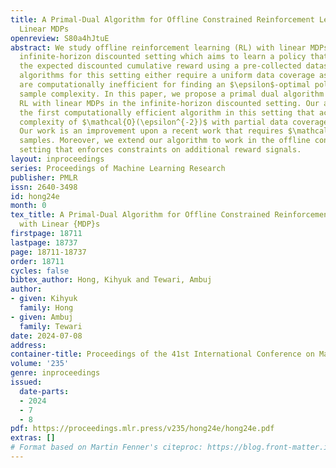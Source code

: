 ```yaml
---
title: A Primal-Dual Algorithm for Offline Constrained Reinforcement Learning with
  Linear MDPs
openreview: S80a4hJtuE
abstract: We study offline reinforcement learning (RL) with linear MDPs under the
  infinite-horizon discounted setting which aims to learn a policy that maximizes
  the expected discounted cumulative reward using a pre-collected dataset. Existing
  algorithms for this setting either require a uniform data coverage assumptions or
  are computationally inefficient for finding an $\epsilon$-optimal policy with $\mathcal{O}(\epsilon^{-2})$
  sample complexity. In this paper, we propose a primal dual algorithm for offline
  RL with linear MDPs in the infinite-horizon discounted setting. Our algorithm is
  the first computationally efficient algorithm in this setting that achieves sample
  complexity of $\mathcal{O}(\epsilon^{-2})$ with partial data coverage assumption.
  Our work is an improvement upon a recent work that requires $\mathcal{O}(\epsilon^{-4})$
  samples. Moreover, we extend our algorithm to work in the offline constrained RL
  setting that enforces constraints on additional reward signals.
layout: inproceedings
series: Proceedings of Machine Learning Research
publisher: PMLR
issn: 2640-3498
id: hong24e
month: 0
tex_title: A Primal-Dual Algorithm for Offline Constrained Reinforcement Learning
  with Linear {MDP}s
firstpage: 18711
lastpage: 18737
page: 18711-18737
order: 18711
cycles: false
bibtex_author: Hong, Kihyuk and Tewari, Ambuj
author:
- given: Kihyuk
  family: Hong
- given: Ambuj
  family: Tewari
date: 2024-07-08
address:
container-title: Proceedings of the 41st International Conference on Machine Learning
volume: '235'
genre: inproceedings
issued:
  date-parts:
  - 2024
  - 7
  - 8
pdf: https://proceedings.mlr.press/v235/hong24e/hong24e.pdf
extras: []
# Format based on Martin Fenner's citeproc: https://blog.front-matter.io/posts/citeproc-yaml-for-bibliographies/
---
```

